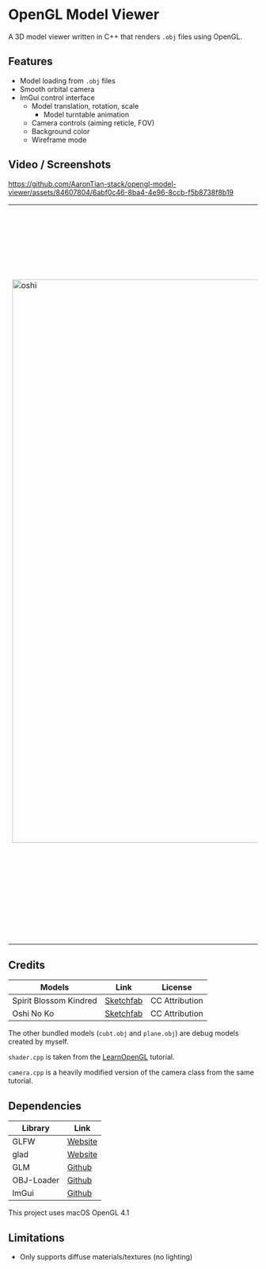 # OpenGL Model Viewer
A 3D model viewer written in C++ that renders `.obj` files using OpenGL.

## Features
* Model loading from `.obj` files
* Smooth orbital camera
* ImGui control interface
    * Model translation, rotation, scale
        * Model turntable animation
    * Camera controls (aiming reticle, FOV)
    * Background color
    * Wireframe mode

## Video / Screenshots

https://github.com/AaronTian-stack/opengl-model-viewer/assets/84607804/6abf0c46-8ba4-4e96-8ccb-f5b8738f8b19

<table>
  <tr>
    <td valign="center"> <img width="1136" alt="oshi" src="https://github.com/AaronTian-stack/opengl-model-viewer/assets/84607804/a869b98b-30f8-47b4-9d9b-1d1ae0646086"> <p align="center"> oshi.obj/mtl </p> </td>
    <td valign="center"> <img width="1136" alt="preview" src="https://github.com/AaronTian-stack/opengl-model-viewer/assets/84607804/322d2d3e-1615-41c7-8504-17d649190e3e"> <p align="center"> kind.obj/mtl </p> </td>
    <td valign="center"> <img width="1436" alt="oshi_squash" src="https://github.com/AaronTian-stack/opengl-model-viewer/assets/84607804/6aecdeb5-e630-4633-b0b6-b2a235612727"> <p align="center"> <sub>squish</sub> </p> </td>
  </tr>
 </table>

## Credits

| Models                 | Link | License |
|------------------------| --- | --- |
| Spirit Blossom Kindred | [Sketchfab](https://skfb.ly/6UFIA) | CC Attribution |
| Oshi No Ko             | [Sketchfab](https://skfb.ly/oHxLA) | CC Attribution |

The other bundled models (`cubt.obj` and `plane.obj`) are debug models created by myself.

`shader.cpp` is taken from the [LearnOpenGL](https://learnopengl.com/) tutorial. 

`camera.cpp` is a heavily modified version of the camera class from the same tutorial.

## Dependencies

| Library    | Link                                         |
|------------|----------------------------------------------|
| GLFW       | [Website](https://www.glfw.org/)             |
| glad       | [Website](https://glad.dav1d.de/)            |
| GLM        | [Github](https://github.com/g-truc/glm)      |
| OBJ-Loader | [Github](https://github.com/Bly7/OBJ-Loader) |
| ImGui      | [Github](https://github.com/ocornut/imgui)   |

This project uses macOS OpenGL 4.1

## Limitations
* Only supports diffuse materials/textures (no lighting)
